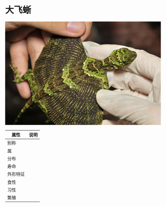 # 大飞蜥

![](01.jpg)


|属性|说明|
| ---- | ---- |
| 别称||
| 属||
| 分布||
| 寿命||
| 外形特征||
| 食性||
| 习性||
| 繁殖||

